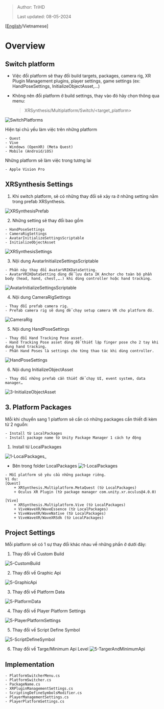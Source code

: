 > Author: TriHD
> 
> Last updated: 08-05-2024
> 
[[English](Eng_Ver/PlatformSwitcher_en.md)/Vietnamese]
# Overview

## Switch platform

- Việc đổi platform sẽ thay đổi build targets, packages, camera rig, XR Plugin Management plugins, player settings, game settings (ex: HandPoseSettings, InitializeObjectAsset,...)
- Không nên đổi platform ở build settings, thay vào đó hãy chọn thông qua menu:

  > XRSynthesis/Multiplatform/Switch/<target_platform>

![SwitchPlatforms](../Images/PlatformSwitcher/0-SwitchPlatforms.png)

Hiện tại chủ yếu làm việc trên những platform
````
- Quest
- Vive
- Windows (OpenXR) (Meta Quest)
- Mobile (Android/iOS)
````

Những platform sẽ làm việc trong tương lai
````
- Apple Vision Pro
````

## XRSynthesis Settings

1. Khi switch platform, sẽ có những thay đổi sẽ xảy ra ở những setting nằm trong prefab XRSynthesis.

![XRSynthesisPrefab](../Images/PlatformSwitcher/2-XRSynthesisPrefab.png)

2. Những setting sẽ thay đổi bao gồm
````
- HandPoseSettings
- CameraRigSettings
- AvatarInitializeSettingsScriptable
- InitializeObjectAsset
````

![XRSynthesisSettings](../Images/PlatformSwitcher/2-XRSynthesisSettings.png)

3. Nội dung AvatarInitializeSettingsScriptable
```` 
- Phần này thay đổi AvatarVRIKDataSetting.
- AvatarVRIKDataSetting dùng để lưu data IK Anchor cho toàn bộ phần body (head, hand, chest,….) khi dùng controller hoặc hand tracking.
````

![AvatarInitializeSettingsScriptable](../Images/PlatformSwitcher/3-AvatarInitializeSettingsScriptable.png)

4. Nội dung CameraRigSettings
```` 
- Thay đổi prefab camera rig.
- Prefab camera rig sẽ dung để chạy setup camera VR cho platform đó.
````    

![CameraRig](../Images/PlatformSwitcher/3-CameraRig.png)

5. Nội dung HandPoseSettings
````
- Thay đổi Hand Tracking Pose asset.
- Hand Tracking Pose asset dùng để thiết lập finger pose cho 2 tay khi dung hand tracking.
- Phần Hand Poses là settings cho từng thao tác khi dùng controller.
````

![HandPoseSettings](../Images/PlatformSwitcher/3-HandPoseSettings.png)

6. Nội dung InitializeObjectAsset
````
- Thay đổi những prefab cần thiết để chạy UI, event system, data manager…
````
![3-InitializeObjectAsset](../Images/PlatformSwitcher/3-InitializeObjectAsset.png)


## 3.	Platform Packages

Mỗi khi chuyển sang 1 platform sẽ cần có những packages cần thiết đi kèm từ 2 nguồn:
````
- Install từ LocalPackages
- Install package name từ Unity Package Manager 1 cách tự động
````

1. Install từ LocalPackages
   
![1-LocalPackages_](../Images/PlatformSwitcher/1-LocalPackages_.png)

- Bên trong folder LocalPackages
![1-LocalPackages](../Images/PlatformSwitcher/1-LocalPackages.png)

````
- Mỗi platform sẽ yêu cầu những package riêng.
Ví dụ:
[Quest]
    + XRSynthesis.Multiplatform.MetaQuest (từ LocalPackages)
    + Oculus XR Plugin (từ package manager com.unity.xr.oculus@4.0.0)

[Vive]
    + XRSynthesis.Multiplatform.Vive (từ LocalPackages)
    + ViveWaveXR/WaveEssence (từ LocalPackages)	
    + ViveWaveXR/WaveNative (từ LocalPackages)
    + ViveWaveXR/WaveXRSdk (từ LocalPackages)
````

## Project Settings
Mỗi platform sẽ có 1 sự thay đổi khác nhau về những phần ở dưới đây:

1. Thay đổi về Custom Build

![5-CustomBuild](../Images/PlatformSwitcher/5-CustomBuild.png)

2. Thay đổi về Graphic Api

![5-GraphicApi](../Images/PlatformSwitcher/5-GraphicApi.png)

3. Thay đổi về Platform Data

![5-PlatformData](../Images/PlatformSwitcher/5-PlatformData.png)

4. Thay đổi về Player Platform Settings

![5-PlayerPlatformSettings](../Images/PlatformSwitcher/5-PlayerPlatformSettings.png)

5. Thay đổi về Script Define Symbol

![5-ScriptDefineSymbol](../Images/PlatformSwitcher/5-ScriptDefineSymbol.png)

6. Thay đổi về Targe/Minimum Api Level
![5-TargerAndMinimumApi](../Images/PlatformSwitcher/5-TargerAndMinimumApi.png)

## Implementation
````
- PlatformSwitcherMenu.cs
- PlatformSwitcher.cs
- PackageName.cs
- XRPluginManagementSettings.cs
- ScriptingDefineSymbolsModifier.cs
- PlayerManagementSettings.cs
- PlayerPlatformSettings.cs
````
